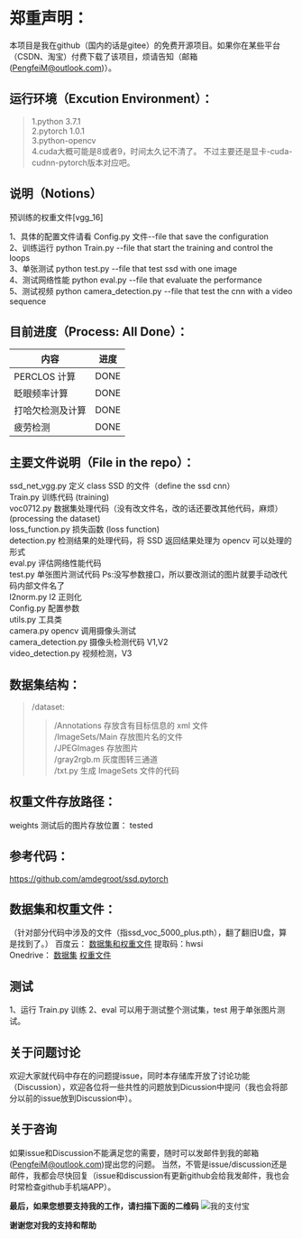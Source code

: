 # 郑重声明：
本项目是我在github（国内的话是gitee）的免费开源项目。如果你在某些平台（CSDN、淘宝）付费下载了该项目，烦请告知（邮箱(PengfeiM@outlook.com)）。



## 运行环境（Excution Environment）：

> 1.python 3.7.1  
> 2.pytorch 1.0.1  
> 3.python-opencv  
> 4.cuda大概可能是8或者9，时间太久记不清了。   不过主要还是显卡-cuda-cudnn-pytorch版本对应吧。

## 说明（Notions）

预训练的权重文件[vgg_16]

1、具体的配置文件请看 Config.py 文件--file that save the configuration    
2、训练运行 python Train.py        --file that start the training and control the loops  
3、单张测试 python test.py         --file that test ssd with one image  
4、测试网络性能 python eval.py     --file that evaluate the performance  
5、测试视频 python camera_detection.py --file that test the cnn with a video sequence  

## 目前进度（Process: All Done）：

| 内容             | 进度 |
| ---------------- | ---- |
| PERCLOS 计算     | DONE |
| 眨眼频率计算     | DONE |
| 打哈欠检测及计算 | DONE |
| 疲劳检测         | DONE |

## 主要文件说明（File in the repo）：

ssd_net_vgg.py 定义 class SSD 的文件（define the ssd cnn）  
Train.py 训练代码  (training)  
voc0712.py 数据集处理代码（没有改文件名，改的话还要改其他代码，麻烦）  (processing the dataset)  
loss_function.py 损失函数  (loss function)  
detection.py 检测结果的处理代码，将 SSD 返回结果处理为 opencv 可以处理的形式   
eval.py 评估网络性能代码    
test.py 单张图片测试代码 Ps:没写参数接口，所以要改测试的图片就要手动改代码内部文件名了    
l2norm.py l2 正则化    
Config.py 配置参数     
utils.py 工具类  
camera.py opencv 调用摄像头测试  
camera_detection.py 摄像头检测代码 V1,V2  
video_detection.py 视频检测，V3

## 数据集结构：

> /dataset:
>
> > /Annotations 存放含有目标信息的 xml 文件  
> > /ImageSets/Main 存放图片名的文件  
> > /JPEGImages 存放图片  
> > /gray2rgb.m 灰度图转三通道  
> > /txt.py 生成 ImageSets 文件的代码

## 权重文件存放路径：

weights
测试后的图片存放位置：
tested

## 参考代码：

https://github.com/amdegroot/ssd.pytorch

## 数据集和权重文件：
（针对部分代码中涉及的文件（指ssd_voc_5000_plus.pth），翻了翻旧U盘，算是找到了。）
百度云：
[数据集和权重文件](https://pan.baidu.com/s/1cgl94gxSNEW0ZI-wYcZtpQ)
提取码：hwsi  
Onedrive：
[数据集](https://mailustceducn-my.sharepoint.com/:u:/g/personal/mpf916_mail_ustc_edu_cn/ER0UB-cAe1VDp9hJZ7e5Ef4B7kGvVX4PePSj7WRtb9VrLQ?e=lbDnjV)
[权重文件](https://mailustceducn-my.sharepoint.com/:f:/g/personal/mpf916_mail_ustc_edu_cn/EqGCPA3SGz5Mp-RMHJSoSSwBg-KG09qwgSAPiOjMOcVVtQ?e=v5yhQz)

## 测试

1、运行 Train.py 训练
2、eval 可以用于测试整个测试集，test 用于单张图片测试。

## 关于问题讨论
欢迎大家就代码中存在的问题提issue，同时本存储库开放了讨论功能（Discussion），欢迎各位将一些共性的问题放到Dicussion中提问（我也会将部分以前的issue放到Discussion中）。

## 关于咨询
如果issue和Discussion不能满足您的需要，随时可以发邮件到我的邮箱(PengfeiM@outlook.com)提出您的问题。
当然，不管是issue/discussion还是邮件，我都会尽快回复（issue和discussion有更新github会给我发邮件，我也会时常检查github手机端APP）。

**最后，如果您想要支持我的工作，请扫描下面的二维码**
![我的支付宝](https://user-images.githubusercontent.com/45191163/116050673-55db0400-a6aa-11eb-9588-cc0546e89f70.jpg)

**谢谢您对我的支持和帮助**
